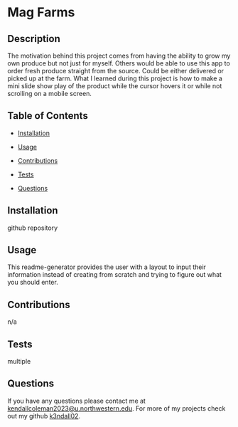 # Mag Farms 

  


  ## Description
  The motivation behind this project comes from having the ability to grow my own produce but not just for myself. Others would be able to use this app to order fresh produce straight from the source. Could be either delivered or picked up at the farm. What I learned during this project is how to make a mini slide show play of the product while the cursor hovers it or while not scrolling on a mobile screen.

  ## Table of Contents
  * [Installation](#installation)
  * [Usage](#usage)
  
  * [Contributions](#contributions)
  * [Tests](#tests)
  * [Questions](#questions)

  ## Installation
  github repository

  ## Usage
  This readme-generator provides the user with a layout to input their information instead of creating from scratch and trying to figure out what you should enter.

  

  ## Contributions
  n/a
  
  ## Tests
  multiple
  
  ## Questions
  If you have any questions please contact me at [kendallcoleman2023@u.northwestern.edu](mailto:kendallcoleman2023@u.northwestern.edu).
  For more of my projects check out my github [k3ndall02](https://github.com/k3ndall02).
